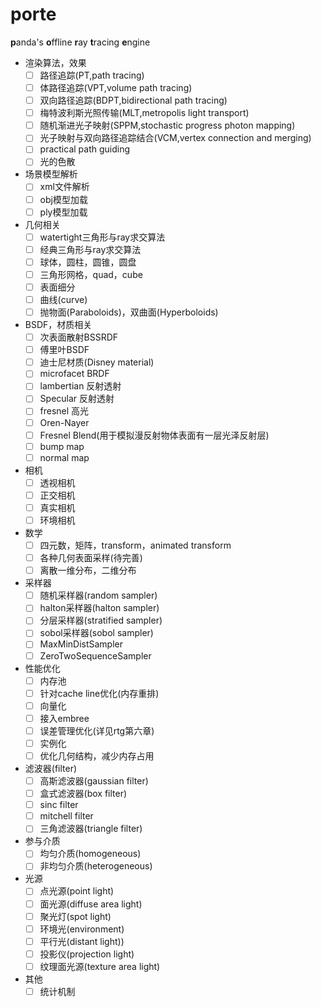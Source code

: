 # porte
**p**anda's **o**ffline **r**ay **t**racing **e**ngine

* 渲染算法，效果
  - [ ] 路径追踪(PT,path tracing)
  - [ ] 体路径追踪(VPT,volume path tracing)
  - [ ] 双向路径追踪(BDPT,bidirectional path tracing)
  - [ ] 梅特波利斯光照传输(MLT,metropolis light transport)
  - [ ] 随机渐进光子映射(SPPM,stochastic progress photon mapping)
  - [ ] 光子映射与双向路径追踪结合(VCM,vertex connection and merging)
  - [ ] practical path guiding
  - [ ] 光的色散

* 场景模型解析
  - [ ] xml文件解析
  - [ ] obj模型加载
  - [ ] ply模型加载

* 几何相关
  - [ ] watertight三角形与ray求交算法
  - [ ] 经典三角形与ray求交算法
  - [ ] 球体，圆柱，圆锥，圆盘
  - [ ] 三角形网格，quad，cube
  - [ ] 表面细分
  - [ ] 曲线(curve)
  - [ ] 抛物面(Paraboloids)，双曲面(Hyperboloids)

* BSDF，材质相关
  - [ ] 次表面散射BSSRDF
  - [ ] 傅里叶BSDF
  - [ ] 迪士尼材质(Disney material)
  - [ ] microfacet BRDF
  - [ ] lambertian 反射透射
  - [ ] Specular 反射透射
  - [ ] fresnel 高光
  - [ ] Oren-Nayer
  - [ ] Fresnel Blend(用于模拟漫反射物体表面有一层光泽反射层)
  - [ ] bump map
  - [ ] normal map

* 相机
  - [ ] 透视相机
  - [ ] 正交相机
  - [ ] 真实相机
  - [ ] 环境相机
* 数学
  - [ ] 四元数，矩阵，transform，animated transform
  - [ ] 各种几何表面采样(待完善)
  - [ ] 离散一维分布，二维分布

* 采样器
  - [ ] 随机采样器(random sampler)
  - [ ] halton采样器(halton sampler)
  - [ ] 分层采样器(stratified sampler)
  - [ ] sobol采样器(sobol sampler)
  - [ ] MaxMinDistSampler
  - [ ] ZeroTwoSequenceSampler

* 性能优化
  - [ ] 内存池
  - [ ] 针对cache line优化(内存重排)
  - [ ] 向量化
  - [ ] 接入embree
  - [ ] 误差管理优化(详见rtg第六章)
  - [ ] 实例化
  - [ ] 优化几何结构，减少内存占用
 
* 滤波器(filter)
  - [ ] 高斯滤波器(gaussian filter)
  - [ ] 盒式滤波器(box filter)
  - [ ] sinc filter
  - [ ] mitchell filter
  - [ ] 三角滤波器(triangle filter)
* 参与介质
  - [ ] 均匀介质(homogeneous)
  - [ ] 非均匀介质(heterogeneous)

* 光源
  - [ ] 点光源(point light)
  - [ ] 面光源(diffuse area light)
  - [ ] 聚光灯(spot light)
  - [ ] 环境光(environment)
  - [ ] 平行光(distant light))
  - [ ] 投影仪(projection light)
  - [ ] 纹理面光源(texture area light)

* 其他
  - [ ] 统计机制
